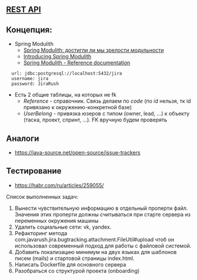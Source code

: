 ## [REST API](http://localhost:8080/doc)

## Концепция:

- Spring Modulith
    - [Spring Modulith: достигли ли мы зрелости модульности](https://habr.com/ru/post/701984/)
    - [Introducing Spring Modulith](https://spring.io/blog/2022/10/21/introducing-spring-modulith)
    - [Spring Modulith - Reference documentation](https://docs.spring.io/spring-modulith/docs/current-SNAPSHOT/reference/html/)

```
  url: jdbc:postgresql://localhost:5432/jira
  username: jira
  password: JiraRush
```

- Есть 2 общие таблицы, на которых не fk
    - _Reference_ - справочник. Связь делаем по _code_ (по id нельзя, тк id привязано к окружению-конкретной базе)
    - _UserBelong_ - привязка юзеров с типом (owner, lead, ...) к объекту (таска, проект, спринт, ...). FK вручную будем
      проверять

## Аналоги

- https://java-source.net/open-source/issue-trackers

## Тестирование

- https://habr.com/ru/articles/259055/

Список выполненных задач:
1. Вынести чувствительную информацию в отдельный проперти файл. Значения этих проперти 
   должны считываться при старте сервера из переменных окружения машины
2. Удалить социальные сети: vk, yandex.
3. Рефакторинг метода com.javarush.jira.bugtracking.attachment.FileUtil#upload
   чтоб он использовал современный подход для работы с файловой системой.
4. Добавить локализацию минимум на двух языках для шаблонов писем (mails) и стартовой 
   страницы index.html.
5. Написать Dockerfile для основного сервера
6. Разобраться со структурой проекта (onboarding)